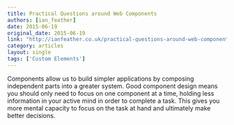 ```yaml
---
title: Practical Questions around Web Components
authors: [ian_feather]
date: 2015-06-19
original_date: 2015-06-19
link: "http://ianfeather.co.uk/practical-questions-around-web-components/"
category: articles
layout: single
tags: ['Custom Elements']
---
```


Components allow us to build simpler applications by composing independent parts into a greater system. Good component design means you should only need to focus on one component at a time, holding less information in your active mind in order to complete a task. This gives you more mental capacity to focus on the task at hand and ultimately make better decisions.

<!-- Excerpt -->

